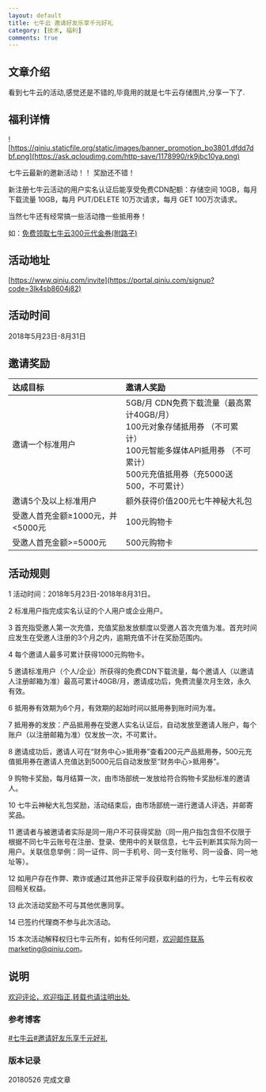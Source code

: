 ```yaml
---
layout: default
title: 七牛云 邀请好友乐享千元好礼
category: [技术, 福利]
comments: true
---
```


## 文章介绍
看到七牛云的活动,感觉还是不错的,毕竟用的就是七牛云存储图片,分享一下了.





## 福利详情

![https://qiniu.staticfile.org/static/images/banner_promotion_bo3801.dfdd7dbf.png](https://ask.qcloudimg.com/http-save/1178990/rk9jbc10ya.png)

七牛云最新的邀新活动！！ 奖励还不错！

新注册七牛云活动的用户实名认证后能享受免费CDN配额：存储空间 10GB，每月下载流量 10GB，每月 PUT/DELETE 10万次请求，每月 GET 100万次请求。

当然七牛还有经常搞一些活动撸一些抵用券！

如：[免费领取七牛云300元代金券(附路子)](https://51.ruyo.net/8458.html)

## 活动地址

[https://www.qiniu.com/invite](https://portal.qiniu.com/signup?code=3lk4sb8604j82)

## 活动时间

2018年5月23日-8月31日

## 邀请奖励

| 达成目标 | 邀请人奖励 |
|:----|:----|
| 邀请一个标准用户 | 5GB/月 CDN免费下载流量（最高累计40GB/月）<br>100元对象存储抵用券 （不可累计）<br>100元智能多媒体API抵用券 （不可累计）<br>500元充值抵用券（充5000送500，不可累计） |
| 邀请5个及以上标准用户 | 额外获得价值200元七牛神秘大礼包 |
| 受邀人首充金额≥1000元，并<5000元 | 100元购物卡 |
| 受邀人首充金额>=5000元 | 500元购物卡 |


## 活动规则

1   活动时间：2018年5月23日-2018年8月31日。

2   标准用户指完成实名认证的个人用户或企业用户。

3   首充指受邀人第一次充值，充值奖励发放额度以受邀人首次充值为准。首充时间应发生在受邀人注册的3个月之内，逾期充值不计在奖励范围内。

4   每个邀请人最多可累计获得1000元购物卡。

5   邀请标准用户（个人/企业）所获得的免费CDN下载流量，每个邀请人（以邀请人注册邮箱为准）最高可累计40GB/月，邀请成功后，免费流量次月生效，永久有效。

6   抵用券有效期为6个月，有效期的起始时间以抵用券到账时间为准。

7   抵用券的发放：产品抵用券在受邀人实名认证后，自动发放至邀请人账户，每个账户（以注册邮箱为准）仅发放一次，不可累计。

8   邀请成功后，邀请人可在“财务中心>抵用券”查看200元产品抵用券，500元充值抵用券在邀请人充值达到5000元后自动发放至“财务中心>抵用券”。

9   购物卡奖励，每月结算一次，由市场部统一发放给符合购物卡奖励标准的邀请人。

10   七牛云神秘大礼包奖励，活动结束后，由市场部统一进行邀请人评选，并邮寄奖品。

11   邀请者与被邀请者实际是同一用户不可获得奖励（同一用户指包含但不仅限于根据不同七牛云账号在注册、登录、使用中的关联信息，七牛云判断其实际为同一用户。关联信息举例：同一证件、同一手机号、同一支付账号、同一设备、同一地址等）。

12   如用户存在作弊、欺诈或通过其他非正常手段获取利益的行为，七牛云有权收回相关权益。

13   此次活动奖励不可与其他优惠同享。

14   已签约代理商不参与此次活动。

15   本次活动解释权归七牛云所有，如有任何问题，欢迎邮件联系marketing@qiniu.com。

## 说明

[欢迎评论，欢迎指正,转载也请注明出处.](https://wangkun19930608.github.io/%2525E6%25258A%252580%2525E6%25259C%2525AF/%2525E7%2525A6%25258F%2525E5%252588%2525A9/2018/05/26/qiniu-invite/)

### 参考博客

[#七牛云#邀请好友乐享千元好礼](https://51.ruyo.net/8782.html)

### 版本记录

20180526 完成文章